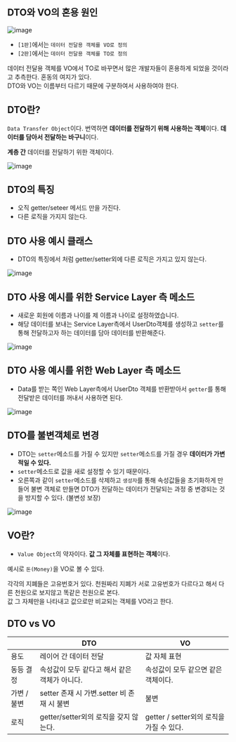 
## **DTO와 VO의 혼용 원인**

![image](https://user-images.githubusercontent.com/69107255/122050058-11ecbb80-ce1e-11eb-8b0f-94314a1baee5.png)

- `[1판]`에서는 `데이터 전달용 객체를 VO로 정의`
- `[2판]`에서는 `데이터 전달용 객체를 TO로 정의`

데이터 전달용 객체를 VO에서 TO로 바꾸면서 많은 개발자들이 혼용하게 되었을 것이라고 추측한다. 혼동의 여지가 있다.<br>
DTO와 VO는 이름부터 다르기 때문에 구분하여서 사용하여야 한다. 


## **DTO란?**

`Data Transfer Object`이다. 번역하면 **데이터를 전달하기 위해 사용하는 객체**이다. **데이터를 담아서 전달하는 바구니**이다.<br>

**계층 간** 데이터를 전달하기 위한 객체이다.

![image](https://user-images.githubusercontent.com/69107255/122051317-6c3a4c00-ce1f-11eb-9613-dbc5361feeb4.png)

## **DTO의 특징**

- 오직 getter/seteer 메서드 만을 가진다.
- 다른 로직을 가지지 않는다.

## **DTO 사용 예시 클래스**

- DTO의 특징에서 처럼 getter/setter외에 다른 로직은 가지고 있지 않는다.

![image](https://user-images.githubusercontent.com/69107255/122051902-131ee800-ce20-11eb-9b03-638cbc4b4118.png)


## **DTO 사용 예시를 위한 Service Layer 측 메소드**

- 새로운 회원에 이름과 나이를 제 이름과 나이로 설정하였습니다.
- 해당 데이터를 보내는 Service Layer측에서 UserDto객체를 생성하고 `setter`를 통해 전달하고자 하는 데이터를 담아 데이터를 반환해준다.

![image](https://user-images.githubusercontent.com/69107255/122052355-8cb6d600-ce20-11eb-8c1b-5a3ef1a4e460.png)

## **DTO 사용 예시를 위한 Web Layer 측 메소드**

- Data를 받는 쪽인 Web Layer측에서 UserDto 객체를 반환받아서 `getter`를 통해 전달받은 데이터를 꺼내서 사용하면 된다.

![image](https://user-images.githubusercontent.com/69107255/122052856-1b2b5780-ce21-11eb-808c-10edc4479145.png)


## **DTO를 불변객체로 변경**

- DTO는 `setter`메소드를 가질 수 있지만 `setter`메소드를 가질 경우 **데이터가 가변적일 수 있다.**
- `setter`메소드로 값을 새로 설정할 수 있기 때문이다.
- 오른쪽과 같이 `setter`메소드를 삭제하고 `생성자`를 통해 속성값들을 초기화하게 만들어 불변 객체로 만들면 DTO가 전달하는 데이터가 전달되는 과정 중 변경되는 것을 방지할 수 있다. (불변성 보장)

![image](https://user-images.githubusercontent.com/69107255/122054081-524e3880-ce22-11eb-9840-1792d252ebe6.png)


## VO란?

- `Value Object`의 약자이다. **값 그 자체를 표현하는 객체**이다.

예시로 `돈(Money)`을 VO로 볼 수 있다.<br>

각각의 지폐들은 고유번호거 있다. 천원짜리 지폐가 서로 고유번호가 다르다고 해서 다른 천원으로 보지않고 똑같은 천원으로 본다.<br>
값 그 자체만을 나타내고 값으로만 비교되는 객체를 VO라고 한다.





## DTO vs VO

||DTO|VO|
|----|----|----|
|용도|레이어 간 데이터 전달|값 자체 표현|
|동등 결정|속성값이 모두 같다고 해서 같은 객체가 아니다.|속성값이 모두 같으면 같은 객체이다.|
|가변 / 불변|setter 존재 시 가변.setter 비 존재 시 불변|불변|
|로직|getter/setter외의 로직을 갖지 않는다.|getter / setter외의 로직을 가질 수 있다.|